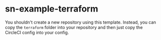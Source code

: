 # sn-example-terraform

You shouldn't create a new repository using this template. Instead, you can copy the `terraform` folder into your
repository and then just copy the CircleCI config into your config.
